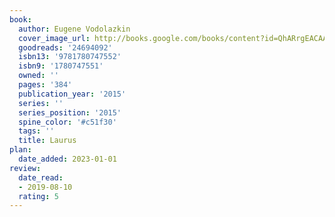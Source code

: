 ```yaml
---
book:
  author: Eugene Vodolazkin
  cover_image_url: http://books.google.com/books/content?id=QhARrgEACAAJ&printsec=frontcover&img=1&zoom=1&source=gbs_api
  goodreads: '24694092'
  isbn13: '9781780747552'
  isbn9: '1780747551'
  owned: ''
  pages: '384'
  publication_year: '2015'
  series: ''
  series_position: '2015'
  spine_color: '#c51f30'
  tags: ''
  title: Laurus
plan:
  date_added: 2023-01-01
review:
  date_read:
  - 2019-08-10
  rating: 5
---
```

